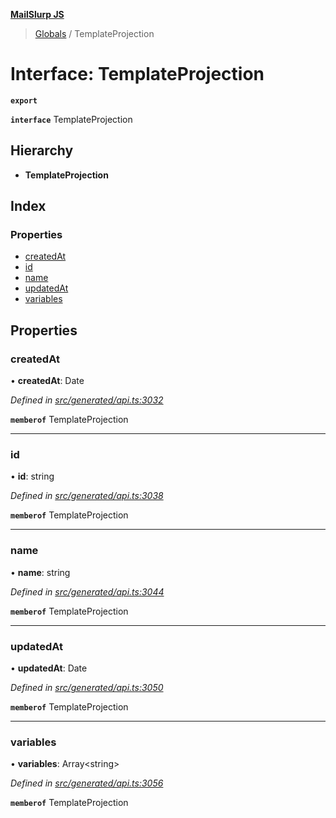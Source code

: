 **[MailSlurp JS](../README.md)**

> [Globals](../README.md) / TemplateProjection

# Interface: TemplateProjection

**`export`** 

**`interface`** TemplateProjection

## Hierarchy

* **TemplateProjection**

## Index

### Properties

* [createdAt](templateprojection.md#createdat)
* [id](templateprojection.md#id)
* [name](templateprojection.md#name)
* [updatedAt](templateprojection.md#updatedat)
* [variables](templateprojection.md#variables)

## Properties

### createdAt

•  **createdAt**: Date

*Defined in [src/generated/api.ts:3032](https://github.com/mailslurp/mailslurp-client/blob/cdc62f8/src/generated/api.ts#L3032)*

**`memberof`** TemplateProjection

___

### id

•  **id**: string

*Defined in [src/generated/api.ts:3038](https://github.com/mailslurp/mailslurp-client/blob/cdc62f8/src/generated/api.ts#L3038)*

**`memberof`** TemplateProjection

___

### name

•  **name**: string

*Defined in [src/generated/api.ts:3044](https://github.com/mailslurp/mailslurp-client/blob/cdc62f8/src/generated/api.ts#L3044)*

**`memberof`** TemplateProjection

___

### updatedAt

•  **updatedAt**: Date

*Defined in [src/generated/api.ts:3050](https://github.com/mailslurp/mailslurp-client/blob/cdc62f8/src/generated/api.ts#L3050)*

**`memberof`** TemplateProjection

___

### variables

•  **variables**: Array\<string>

*Defined in [src/generated/api.ts:3056](https://github.com/mailslurp/mailslurp-client/blob/cdc62f8/src/generated/api.ts#L3056)*

**`memberof`** TemplateProjection

